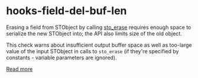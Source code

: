 # hooks-field-del-buf-len

Erasing a field from STObject by calling [sto_erase](https://xrpl-hooks.readme.io/v2.0/reference/sto_erase) requires enough space to serialize the new STObject into; the API also limits size of the old object.

This check warns about insufficient output buffer space as well as too-large value of the input STObject in calls to `sto_erase` (if they're specified by constants - variable parameters are ignored).

[Read more](https://xrpl-hooks.readme.io/v2.0/docs/serialized-objects)
